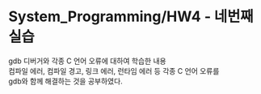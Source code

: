 # System_Programming/HW4 - 네번째 실습
gdb 디버거와 각종 C 언어 오류에 대하여 학습한 내용</br>
컴파일 에러, 컴파일 경고, 링크 에러, 런타임 에러 등 각종 C 언어 오류를</br>
gdb와 함께 해결하는 것을 공부하였다.</br> 